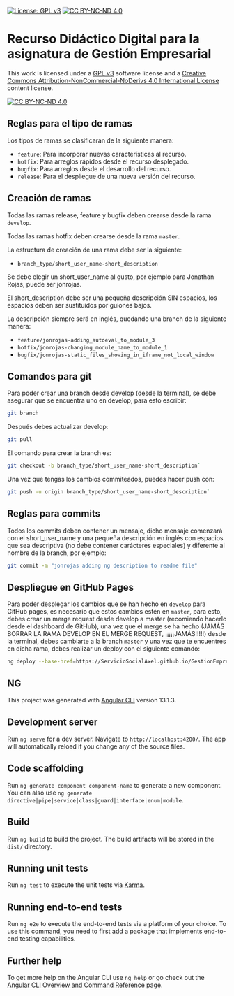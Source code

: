 [cc-by-nc-nd]: http://creativecommons.org/licenses/by-nc-nd/4.0/
[cc-by-nc-nd-image]: https://licensebuttons.net/l/by-nc-nd/4.0/88x31.png
[cc-by-nc-nd-shield]: https://img.shields.io/badge/License-CC%20BY--NC--ND%204.0-lightgrey.svg

[![License: GPL v3](https://img.shields.io/badge/License-GPLv3-blue.svg)](https://www.gnu.org/licenses/gpl-3.0) [![CC BY-NC-ND 4.0][cc-by-nc-nd-shield]][cc-by-nc-nd]

# Recurso Didáctico Digital para la asignatura de Gestión Empresarial

This work is licensed under a [GPL v3](https://www.gnu.org/licenses/gpl-3.0) software license and a
[Creative Commons Attribution-NonCommercial-NoDerivs 4.0 International License][cc-by-nc-nd] content license.

[![CC BY-NC-ND 4.0][cc-by-nc-nd-image]][cc-by-nc-nd]

## Reglas para el tipo de ramas

Los tipos de ramas se clasificarán de la siguiente manera:

- `feature`: Para incorporar nuevas características al recurso.
- `hotfix`: Para arreglos rápidos desde el recurso desplegado.
- `bugfix`: Para arreglos desde el desarrollo del recurso.
- `release`: Para el despliegue de una nueva versión del recurso.

## Creación de ramas

Todas las ramas release, feature y bugfix deben crearse desde la rama `develop`.

Todas las ramas hotfix deben crearse desde la rama `master`.

La estructura de creación de una rama debe ser la siguiente:

- `branch_type/short_user_name-short_description`

Se debe elegir un short_user_name al gusto, por ejemplo para Jonathan Rojas, puede ser jonrojas.

El short_description debe ser una pequeña descripción SIN espacios, los espacios deben ser sustituidos por guiones bajos.

La descripción siempre será en inglés, quedando una branch de la siguiente manera:

- `feature/jonrojas-adding_autoeval_to_module_3`
- `hotfix/jonrojas-changing_module_name_to_module_1`
- `bugfix/jonrojas-static_files_showing_in_iframe_not_local_window`

## Comandos para git

Para poder crear una branch desde develop (desde la terminal), se debe asegurar que se encuentra uno en develop, para esto escribir:

```bash
git branch
```

Después debes actualizar develop:

```bash
git pull
```

El comando para crear la branch es:

```bash
git checkout -b branch_type/short_user_name-short_description`
```

Una vez que tengas los cambios commiteados, puedes hacer push con:

```bash
git push -u origin branch_type/short_user_name-short_description`
```

## Reglas para commits

Todos los commits deben contener un mensaje, dicho mensaje comenzará con el short_user_name y una pequeña descripción en inglés con espacios que sea descriptiva (no debe contener carácteres especiales) y diferente al nombre de la branch, por ejemplo:

```bash
git commit -m "jonrojas adding ng description to readme file"
```

## Despliegue en GitHub Pages

Para poder desplegar los cambios que se han hecho en `develop` para GitHub pages, es necesario que estos cambios estén en `master`, para esto, debes crear un merge request desde develop a master (recomiendo hacerlo desde el dashboard de GitHub), una vez que el merge se ha hecho (JAMÁS BORRAR LA RAMA DEVELOP EN EL MERGE REQUEST, ¡¡¡¡¡JAMÁS!!!!!) desde la terminal, debes cambiarte a la branch `master` y una vez que te encuentres en dicha rama, debes realizar un deploy con el siguiente comando:

```bash
ng deploy --base-href=https://ServicioSocialAxel.github.io/GestionEmpresarial/
```

## NG

This project was generated with [Angular CLI](https://github.com/angular/angular-cli) version 13.1.3.

## Development server

Run `ng serve` for a dev server. Navigate to `http://localhost:4200/`. The app will automatically reload if you change any of the source files.

## Code scaffolding

Run `ng generate component component-name` to generate a new component. You can also use `ng generate directive|pipe|service|class|guard|interface|enum|module`.

## Build

Run `ng build` to build the project. The build artifacts will be stored in the `dist/` directory.

## Running unit tests

Run `ng test` to execute the unit tests via [Karma](https://karma-runner.github.io).

## Running end-to-end tests

Run `ng e2e` to execute the end-to-end tests via a platform of your choice. To use this command, you need to first add a package that implements end-to-end testing capabilities.

## Further help

To get more help on the Angular CLI use `ng help` or go check out the [Angular CLI Overview and Command Reference](https://angular.io/cli) page.
